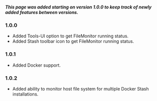 ##### This page was added starting on version 1.0.0 to keep track of newly added features between versions.
### 1.0.0
- Added Tools-UI option to get FileMonitor running status.
- Added Stash toolbar icon to get FileMonitor running status.
### 1.0.1
- Added Docker support.
### 1.0.2
- Added ability to monitor host file system for multiple Docker Stash installations.